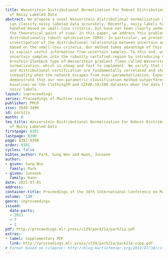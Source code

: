 ```yaml
---
title: Wasserstein Distributional Normalization For Robust Distributional Certification
  of Noisy Labeled Data
abstract: We propose a novel Wasserstein distributional normalization method that
  can classify noisy labeled data accurately. Recently, noisy labels have been successfully
  handled based on small-loss criteria, but have not been clearly understood from
  the theoretical point of view. In this paper, we address this problem by adopting
  distributionally robust optimization (DRO). In particular, we present a theoretical
  investigation of the distributional relationship between uncertain and certain samples
  based on the small-loss criteria. Our method takes advantage of this relationship
  to exploit useful information from uncertain samples. To this end, we normalize
  uncertain samples into the robustly certified region by introducing the non-parametric
  Ornstein-Ulenbeck type of Wasserstein gradient flows called Wasserstein distributional
  normalization, which is cheap and fast to implement. We verify that network confidence
  and distributional certification are fundamentally correlated and show the concentration
  inequality when the network escapes from over-parameterization. Experimental results
  demonstrate that our non-parametric classification method outperforms other parametric
  baselines on the Clothing1M and CIFAR-10/100 datasets when the data have diverse
  noisy labels.
layout: inproceedings
series: Proceedings of Machine Learning Research
publisher: PMLR
issn: 2640-3498
id: park21a
month: 0
tex_title: Wasserstein Distributional Normalization For Robust Distributional Certification
  of Noisy Labeled Data
firstpage: 8381
lastpage: 8390
page: 8381-8390
order: 8381
cycles: false
bibtex_author: Park, Sung Woo and Kwon, Junseok
author:
- given: Sung Woo
  family: Park
- given: Junseok
  family: Kwon
date: 2021-07-01
address:
container-title: Proceedings of the 38th International Conference on Machine Learning
volume: '139'
genre: inproceedings
issued:
  date-parts:
  - 2021
  - 7
  - 1
pdf: http://proceedings.mlr.press/v139/park21a/park21a.pdf
extras:
- label: Supplementary PDF
  link: http://proceedings.mlr.press/v139/park21a/park21a-supp.pdf
# Format based on citeproc: http://blog.martinfenner.org/2013/07/30/citeproc-yaml-for-bibliographies/
---
```

